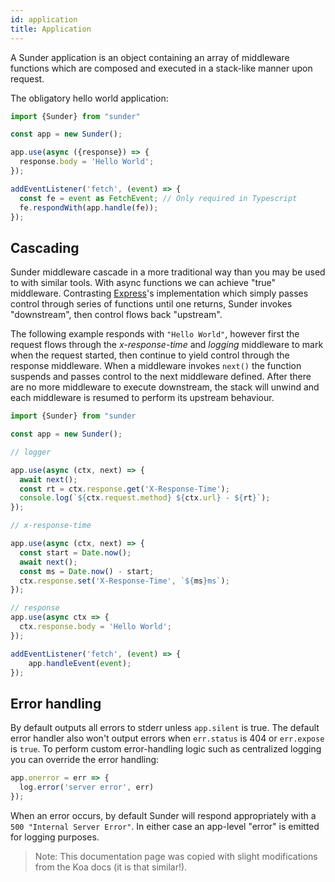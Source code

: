 ```yaml
---
id: application
title: Application
---
```


A Sunder application is an object containing an array of middleware functions which are composed and executed in a stack-like manner upon request. 

The obligatory hello world application:

```typescript
import {Sunder} from "sunder"

const app = new Sunder();

app.use(async ({response}) => {
  response.body = 'Hello World';
});

addEventListener('fetch', (event) => {
  const fe = event as FetchEvent; // Only required in Typescript
  fe.respondWith(app.handle(fe));
});
```


## Cascading

Sunder middleware cascade in a more traditional way than you may be used to with similar tools. With async functions we can achieve "true" middleware. Contrasting [Express](https://expressjs.com)'s implementation which simply passes control through series of functions until one returns, Sunder invokes "downstream", then control flows back "upstream".

The following example responds with `"Hello World"`, however first the request flows through the *x-response-time* and *logging* middleware to mark when the request started, then continue to yield control through the response middleware. When a middleware invokes `next()` the function suspends and passes control to the next middleware defined. After there are no more middleware to execute downstream, the stack will unwind and each middleware is resumed to perform its upstream behaviour.

```typescript
import {Sunder} from "sunder

const app = new Sunder();

// logger

app.use(async (ctx, next) => {
  await next();
  const rt = ctx.response.get('X-Response-Time');
  console.log(`${ctx.request.method} ${ctx.url} - ${rt}`);
});

// x-response-time

app.use(async (ctx, next) => {
  const start = Date.now();
  await next();
  const ms = Date.now() - start;
  ctx.response.set('X-Response-Time', `${ms}ms`);
});

// response
app.use(async ctx => {
  ctx.response.body = 'Hello World';
});

addEventListener('fetch', (event) => {
    app.handleEvent(event);
});

```

## Error handling
By default outputs all errors to stderr unless `app.silent` is true. The default error handler also won't output errors when `err.status` is 404 or `err.expose` is `true`. To perform custom error-handling logic such as centralized logging you can override the error handling:

```typescript
app.onerror = err => {
  log.error('server error', err)
});
```

When an error occurs, by default Sunder will respond appropriately with a `500 "Internal Server Error"`. In either case an app-level "error" is emitted for logging purposes.

> Note: This documentation page was copied with slight modifications from the Koa docs (it is that similar!).
